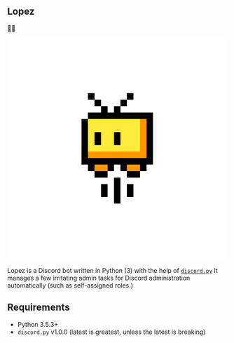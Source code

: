 Lopez
---
:snake::robot:

![Lopez's profile picture](https://raw.githubusercontent.com/BHSSFRC/lopez/master/img/lopez.png)

Lopez is a Discord bot written in Python (3) with the help of [`discord.py`](https://github.com/Rapptz/discord.py) It manages a few irritating admin tasks for Discord administration automatically (such as self-assigned roles.)

## Requirements
* Python 3.5.3+
* `discord.py` v1.0.0 (latest is greatest, unless the latest is breaking)
